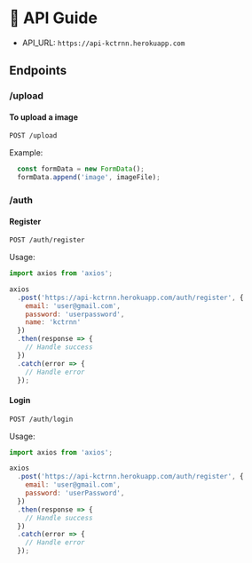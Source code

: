 # 🚀 API Guide
- API_URL: `https://api-kctrnn.herokuapp.com`

## Endpoints

### /upload
#### To upload a image

```sh
POST /upload
```

Example:
```js
  const formData = new FormData();
  formData.append('image', imageFile);
```


### /auth
#### Register
```sh
POST /auth/register
```

Usage:
```js
import axios from 'axios';

axios
  .post('https://api-kctrnn.herokuapp.com/auth/register', {
    email: 'user@gmail.com',
    password: 'userpassword',
    name: 'kctrnn'
  })
  .then(response => {
    // Handle success
  })
  .catch(error => {
    // Handle error
  });
```

#### Login
```sh
POST /auth/login
```

Usage:
```js
import axios from 'axios';

axios
  .post('https://api-kctrnn.herokuapp.com/auth/register', {
    email: 'user@gmail.com',
    password: 'userPassword',
  })
  .then(response => {
    // Handle success
  })
  .catch(error => {
    // Handle error
  });
```
